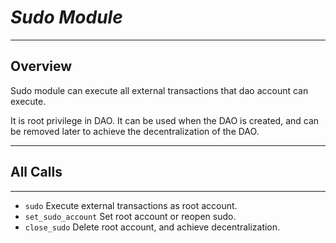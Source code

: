 # ***Sudo Module***
***
## Overview
Sudo module can execute all external transactions that dao account can execute.

It is root privilege in DAO. It can be used when the DAO is created,
and can be removed later to achieve the decentralization of the DAO.
***
## All Calls
***
* `sudo` Execute external transactions as root account.
* `set_sudo_account` Set root account or reopen sudo.
* `close_sudo` Delete root account, and achieve decentralization.
